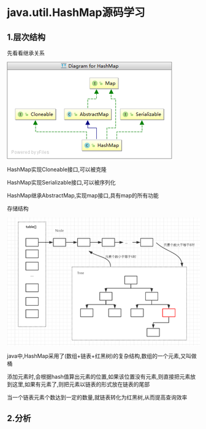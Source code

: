 # java.util.HashMap源码学习

## 1.层次结构

先看看继承关系

![ArrayList的继承关系](/图片/jdk1.8源码系列/HashMap.png)

HashMap实现Cloneable接口,可以被克隆

HashMap实现Serializable接口,可以被序列化

HashMap继承AbstractMap,实现map接口,具有map的所有功能

存储结构

![ArrayList的继承关系](/图片/jdk1.8源码系列/HashMap-structure.png)

java中,HashMap采用了(数组+链表+红黑树)的复杂结构,数组的一个元素,又叫做桶

添加元素时,会根据hash值算出元素的位置,如果该位置没有元素,则直接把元素放到这里,如果有元素了,则把元素以链表的形式放在链表的尾部

当一个链表元素个数达到一定的数量,就链表转化为红黑树,从而提高查询效率

## 2.分析




